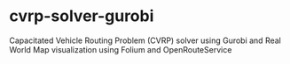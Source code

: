 # cvrp-solver-gurobi
Capacitated Vehicle Routing Problem (CVRP) solver using Gurobi and Real World Map visualization using Folium and OpenRouteService
